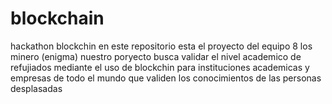# blockchain
hackathon blockchin
en este repositorio esta el proyecto del equipo 8 los minero (enigma)
nuestro poryecto busca validar el  nivel academico de refujiados mediante el uso de blockchin para 
instituciones academicas y empresas de todo el mundo que validen los conocimientos de las personas desplasadas
